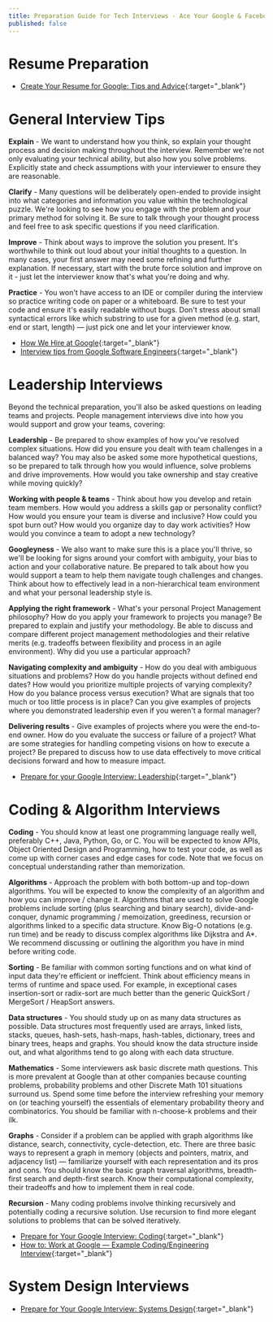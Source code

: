 ```yaml
---
title: Preparation Guide for Tech Interviews - Ace Your Google & Facebook (Meta) Interviews
published: false
---
```


# Resume Preparation

* [Create Your Resume for Google: Tips and Advice](https://youtu.be/BYUy1yvjHxE){:target="_blank"}

# General Interview Tips

**Explain** - We want to understand how you think, so explain your thought process and decision making throughout the interview. Remember we're not only evaluating your technical ability, but also how you solve problems. Explicitly state and check assumptions with your interviewer to ensure they are reasonable. 

**Clarify** - Many questions will be deliberately open-ended to provide insight into what categories and information you value within the technological puzzle. We're looking to see how you engage with the problem and your primary method for solving it. Be sure to talk through your thought process and feel free to ask specific questions if you need clarification. 

**Improve** - Think about ways to improve the solution you present. It's worthwhile to think out loud about your initial thoughts to a question. In many cases, your first answer may need some refining and further explanation. If necessary, start with the brute force solution and improve on it - just let the interviewer know that's what you're doing and why. 

**Practice** - You won't have access to an IDE or compiler during the interview so practice writing code on paper or a whiteboard. Be sure to test your code and ensure it's easily readable without bugs. Don't stress about small syntactical errors like which substring to use for a given method (e.g. start, end or start, length) — just pick one and let your interviewer know. 

* [How We Hire at Google](https://youtu.be/zhUgaKb0s5A){:target="_blank"}
* [Interview tips from Google Software Engineers](https://youtu.be/XOtrOSatBoY){:target="_blank"}


# Leadership Interviews

Beyond the technical preparation, you'll also be asked questions on leading teams and projects. People management interviews dive into how you would support and grow your teams, covering: 

**Leadership** - Be prepared to show examples of how you've resolved complex situations. How did you ensure you dealt with team challenges in a balanced way? You may also be asked some more hypothetical questions, so be prepared to talk through how you would influence, solve problems and drive improvements. How would you take ownership and stay creative while moving quickly? 

**Working with people & teams** - Think about how you develop and retain team members. How would you address a skills gap or personality conflict? How would you ensure your team is diverse and inclusive? How could you spot burn out? How would you organize day to day work activities? How would you convince a team to adopt a new technology?  

**Googleyness** - We also want to make sure this is a place you'll thrive, so we'll be looking for signs around your comfort with ambiguity, your bias to action and your collaborative nature. Be prepared to talk about how you would support a team to help them navigate tough challenges and changes. Think about how to effectively lead in a non-hierarchical team environment and what your personal leadership style is.  

**Applying the right framework** - What's your personal Project Management philosophy? How do you apply your framework to projects you manage? Be prepared to explain and justify your methodology. Be able to discuss and compare different project management methodologies and their relative merits (e.g. tradeoffs between flexibility and process in an agile environment). Why did you use a particular approach?  

**Navigating complexity and ambiguity** - How do you deal with ambiguous situations and problems? How do you handle projects without defined end dates? How would you prioritize multiple projects of varying complexity? How do you balance process versus execution? What are signals that too much or too little process is in place? Can you give examples of projects where you demonstrated leadership even if you weren't a formal manager?  

**Delivering results** - Give examples of projects where you were the end-to-end owner. How do you evaluate the success or failure of a project? What are some strategies for handling competing visions on how to execute a project? Be prepared to discuss how to use data effectively to move critical decisions forward and how to measure impact.  


* [Prepare for your Google Interview: Leadership](https://youtu.be/2Cr3-et4xkI){:target="_blank"}


# Coding & Algorithm Interviews

**Coding** - You should know at least one programming language really well, preferably C++, Java, Python, Go, or C. You will be expected to know APIs, Object Oriented Design and Programming, how to test your code, as well as come up with corner cases and edge cases for code. Note that we focus on conceptual understanding rather than memorization.  

**Algorithms** - Approach the problem with both bottom-up and top-down algorithms. You will be expected to know the complexity of an algorithm and how you can improve / change it. Algorithms that are used to solve Google problems include sorting (plus searching and binary search), divide-and-conquer, dynamic programming / memoization, greediness, recursion or algorithms linked to a specific data structure. Know Big-O notations (e.g. run time) and be ready to discuss complex algorithms like Dijkstra and A*. We recommend discussing or outlining the algorithm you have in mind before writing code.  

**Sorting** - Be familiar with common sorting functions and on what kind of input data they're efficient or ineffcient. Think about efficiency means in terms of runtime and space used. For example, in exceptional cases insertion-sort or radix-sort are much better than the generic QuickSort / MergeSort / HeapSort answers.  

**Data structures** - You should study up on as many data structures as possible. Data structures most frequently used are arrays, linked lists, stacks, queues, hash-sets, hash-maps, hash-tables, dictionary, trees and binary trees, heaps and graphs. You should know the data structure inside out, and what algorithms tend to go along with each data structure.  

**Mathematics** - Some interviewers ask basic discrete math questions. This is more prevalent at Google than at other companies because counting problems, probability problems and other Discrete Math 101 situations surround us. Spend some time before the interview refreshing your memory on (or teaching yourself) the essentials of elementary probability theory and combinatorics. You should be familiar with n-choose-k problems and their ilk.  

**Graphs** - Consider if a problem can be applied with graph algorithms like distance, search, connectivity, cycle-detection, etc. There are three basic ways to represent a graph in memory (objects and pointers, matrix, and adjacency list) — familiarize yourself with each representation and its pros and cons. You should know the basic graph traversal algorithms, breadth-first search and depth-first search. Know their computational complexity, their tradeoffs and how to implement them in real code.  

**Recursion** - Many coding problems involve thinking recursively and potentially coding a recursive solution. Use recursion to find more elegant solutions to problems that can be solved iteratively.  

* [Prepare for Your Google Interview: Coding](https://youtu.be/6ZZX9iIgFoo){:target="_blank"}
* [How to: Work at Google — Example Coding/Engineering Interview](https://youtu.be/XKu_SEDAykw){:target="_blank"}

# System Design Interviews

* [Prepare for Your Google Interview: Systems Design](https://youtu.be/Gg318hR5JY0){:target="_blank"}
